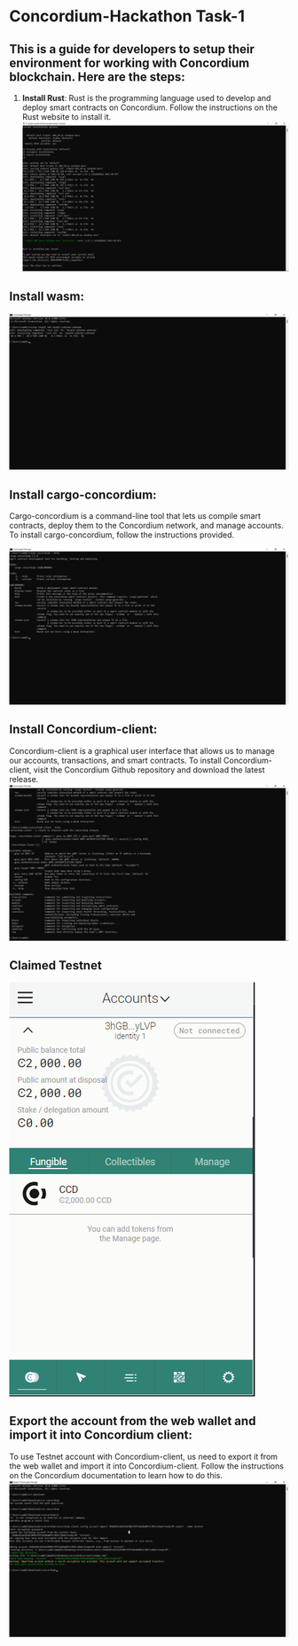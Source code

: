 # Concordium-Hackathon Task-1
## This is a guide for developers to setup their environment for working with Concordium blockchain. Here are the steps:

1. **Install Rust**:
Rust is the programming language used to develop and deploy smart contracts on Concordium. Follow the instructions on the Rust website to install it.![INSTALL RUST](1-install-rust.png)
## Install wasm: 
![WASM](2-wasm.png)
## Install cargo-concordium: 
Cargo-concordium is a command-line tool that lets us compile smart contracts, deploy them to the Concordium network, and manage accounts. To install cargo-concordium, follow the instructions provided.

![Cargo](3-cargo-concordium.png)
## Install Concordium-client: 
Concordium-client is a graphical user interface that allows us to manage our accounts, transactions, and smart contracts. To install Concordium-client, visit the Concordium Github repository and download the latest release.
![Concordium-client](4-Concordium-client.png)
## Claimed Testnet
![Wallet](5-wallet.png)
## Export the account from the web wallet and import it into Concordium client: 
To use Testnet account with Concordium-client, us need to export it from the web wallet and import it into Concordium-client. Follow the instructions on the Concordium documentation to learn how to do this.
![exported](6-account-exported.png)
